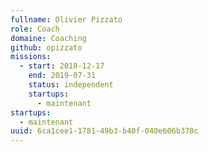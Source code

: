 ```yaml
---
fullname: Olivier Pizzato
role: Coach
domaine: Coaching
github: opizzato
missions:
  - start: 2018-12-17
    end: 2019-07-31
    status: independent
    startups:
      - maintenant
startups:
  - maintenant
uuid: 6ca1cee1-1781-49b3-b40f-040e606b370c
---
```

